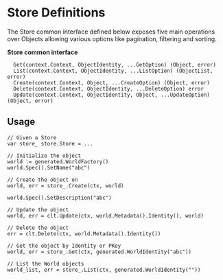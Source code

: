 # Store Definitions

The Store common interface defined below exposes
five main operations over Objects allowing various
options like pagination, filtering and sorting.

**Store common interface**

```
  Get(context.Context, ObjectIdentity, ...GetOption) (Object, error)
  List(context.Context, ObjectIdentity, ...ListOption) (ObjectList, error)
  Create(context.Context, Object, ...CreateOption) (Object, error)
  Delete(context.Context, ObjectIdentity, ...DeleteOption) error
  Update(context.Context, ObjectIdentity, Object, ...UpdateOption) (Object, error)
```

## Usage

```
// Given a Store
var store_ store.Store = ...

// Initialize the object
world := generated.WorldFactory()
world.Spec().SetName("abc")

// Create the object on
world, err = store_.Create(ctx, world)

world.Spec().SetDescription("abc")

// Update the object
world, err = clt.Update(ctx, world.Metadata().Identity(), world)

// Delete the object
err = clt.Delete(ctx, world.Metadata().Identity())

// Get the object by Identity or PKey
world, err = store_.Get(ctx, generated.WorldIdentity("abc"))

// List the World objects
world_list, err = store_.List(ctx, generated.WorldIdentity(""))
```